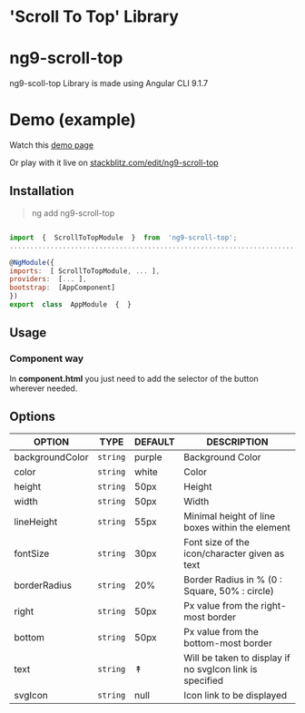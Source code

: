 # 'Scroll To Top' Library

# ng9-scroll-top

ng9-scoll-top Library is made using Angular CLI 9.1.7


# Demo (example)

 Watch this [demo page](https://gauriz.github.io/ng9-scroll-to-top-demo/)
 
Or play with it live on [stackblitz.com/edit/ng9-scroll-top](https://stackblitz.com/edit/ng9-scroll-topl)


## Installation

> ng add ng9-scroll-top

```javascript

import  {  ScrollToTopModule  }  from  'ng9-scroll-top';
............................................................................

@NgModule({
imports:  [ ScrollToTopModule, ... ],
providers:  [... ],
bootstrap:  [AppComponent]
})
export  class  AppModule  {  }

```

## Usage

### [](https://www.npmjs.com/package/ng9-scroll-top#component-way)Component way

In **component.html**  you just need to add the selector of the button wherever needed.

<ng9-scroll-top></ng9-scroll-top>


## Options

OPTION|TYPE|DEFAULT| DESCRIPTION| 
|-|-|-|-|
|backgroundColor|`string`|purple| Background Color|
|color |`string` |white| Color|
|height |`string` |50px| Height |
|width |`string` |50px| Width |
|lineHeight |`string` |55px| Minimal height of line boxes within the element|
|fontSize |`string` |30px| Font size of the icon/character given as text|
|borderRadius |`string` |20%| Border Radius in % (0 : Square, 50% : circle)|
|right |`string` |50px| Px value from the right-most border|
|bottom|`string` |50px| Px value from the bottom-most border|
|text |`string` |↟ | Will be taken to display if no svgIcon link is specified|
|svgIcon|`string` |null| Icon link to be displayed|
